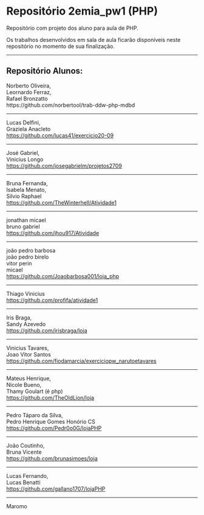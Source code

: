 # Repositório 2emia_pw1 (PHP)
Repositório com projeto dos aluno para aula de PHP.

Os trabalhos desenvolvidos em sala de aula ficarão disponíveis neste repositório no momento de sua finalização.
<hr />

<h2>Repositório Alunos: </h2>
Norberto Oliveira, <br />
Leornardo Ferraz, <br />
Rafael Bronzatto <br />
https://github.com/norbertool/trab-ddw-php-mdbd
<hr />

Lucas Delfini, <br />
Graziela Anacleto <br />
https://github.com/lucas41/exercicio20-09
<hr />

José Gabriel, <br />
Vinicius Longo <br />
https://github.com/josegabrielm/projetos2709
<hr />

Bruna Fernanda, <br />
Isabela Menato, <br />
Silvio Raphael <br />
https://github.com/TheWinterhell/Atividade1
<hr />


jonathan micael <br />
bruno gabriel <br />
https://github.com/jhou917/Atividade
<hr />

joão pedro barbosa <br />
joão pedro birelo <br />
vitor perin <br />
micael <br />
https://github.com/Joaobarbosa001/loja_php
<hr />

Thiago Vinicius<br />
https://github.com/profifa/atividade1
<hr />

Iris Braga, <br />
Sandy Azevedo <br />
https://github.com/irisbraga/loja
<hr />

Vinicius Tavares, <br />
Joao Vitor Santos <br />
https://github.com/fiodamarcia/exerciciopw_narutoetavares
<hr />

Mateus Henrique, <br />
Nicole Bueno, <br />
Thamy Goulart (é php) <br />
https://github.com/TheOldLion/loja
<hr />

Pedro Táparo da Silva, <br />
Pedro Henrique Gomes Honório CS <br />
https://github.com/Pedr0o0G/lojaPHP
<hr />

João Coutinho, <br />
Bruna Vicente <br />
https://github.com/brunasimoes/loja
<hr />

Lucas Fernando, <br />
Lucas Benatti <br />
https://github.com/gallano1707/lojaPHP
<hr />
Maromo
